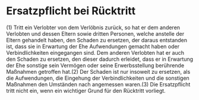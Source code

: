 # Ersatzpflicht bei Rücktritt

(1) Tritt ein Verlobter von dem Verlöbnis zurück, so hat er dem anderen Verlobten und dessen Eltern sowie dritten Personen, welche anstelle der Eltern gehandelt haben, den Schaden zu ersetzen, der daraus entstanden ist, dass sie in Erwartung der Ehe Aufwendungen gemacht haben oder Verbindlichkeiten eingegangen sind. Dem anderen Verlobten hat er auch den Schaden zu ersetzen, den dieser dadurch erleidet, dass er in Erwartung der Ehe sonstige sein Vermögen oder seine Erwerbsstellung berührende Maßnahmen getroffen hat.(2) Der Schaden ist nur insoweit zu ersetzen, als die Aufwendungen, die Eingehung der Verbindlichkeiten und die sonstigen Maßnahmen den Umständen nach angemessen waren.(3) Die Ersatzpflicht tritt nicht ein, wenn ein wichtiger Grund für den Rücktritt vorliegt. 

